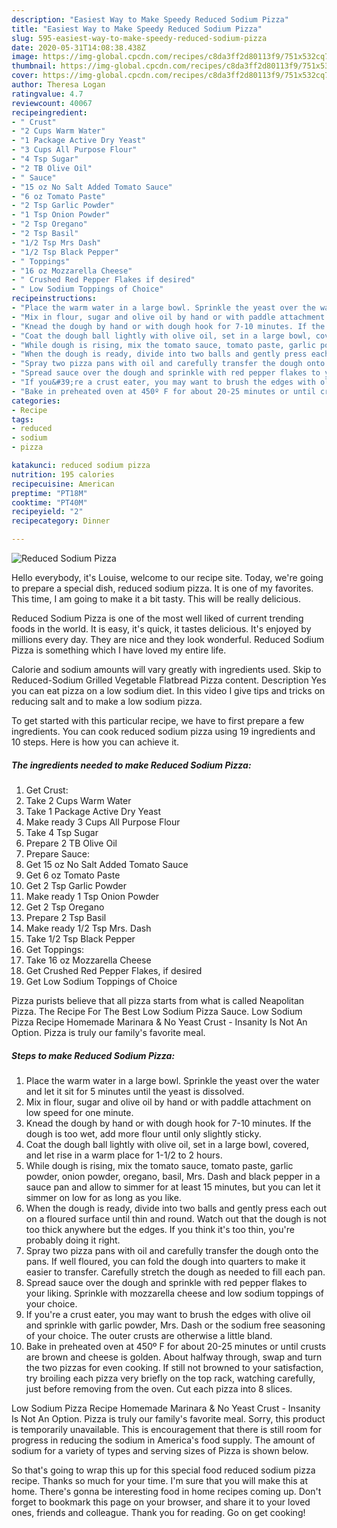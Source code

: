 ```yaml
---
description: "Easiest Way to Make Speedy Reduced Sodium Pizza"
title: "Easiest Way to Make Speedy Reduced Sodium Pizza"
slug: 595-easiest-way-to-make-speedy-reduced-sodium-pizza
date: 2020-05-31T14:08:38.438Z
image: https://img-global.cpcdn.com/recipes/c8da3ff2d80113f9/751x532cq70/reduced-sodium-pizza-recipe-main-photo.jpg
thumbnail: https://img-global.cpcdn.com/recipes/c8da3ff2d80113f9/751x532cq70/reduced-sodium-pizza-recipe-main-photo.jpg
cover: https://img-global.cpcdn.com/recipes/c8da3ff2d80113f9/751x532cq70/reduced-sodium-pizza-recipe-main-photo.jpg
author: Theresa Logan
ratingvalue: 4.7
reviewcount: 40067
recipeingredient:
- " Crust"
- "2 Cups Warm Water"
- "1 Package Active Dry Yeast"
- "3 Cups All Purpose Flour"
- "4 Tsp Sugar"
- "2 TB Olive Oil"
- " Sauce"
- "15 oz No Salt Added Tomato Sauce"
- "6 oz Tomato Paste"
- "2 Tsp Garlic Powder"
- "1 Tsp Onion Powder"
- "2 Tsp Oregano"
- "2 Tsp Basil"
- "1/2 Tsp Mrs Dash"
- "1/2 Tsp Black Pepper"
- " Toppings"
- "16 oz Mozzarella Cheese"
- " Crushed Red Pepper Flakes if desired"
- " Low Sodium Toppings of Choice"
recipeinstructions:
- "Place the warm water in a large bowl. Sprinkle the yeast over the water and let it sit for 5 minutes until the yeast is dissolved."
- "Mix in flour, sugar and olive oil by hand or with paddle attachment on low speed for one minute."
- "Knead the dough by hand or with dough hook for 7-10 minutes. If the dough is too wet, add more flour until only slightly sticky."
- "Coat the dough ball lightly with olive oil, set in a large bowl, covered, and let rise in a warm place for 1-1/2 to 2 hours."
- "While dough is rising, mix the tomato sauce, tomato paste, garlic powder, onion powder, oregano, basil, Mrs. Dash and black pepper in a sauce pan and allow to simmer for at least 15 minutes, but you can let it simmer on low for as long as you like."
- "When the dough is ready, divide into two balls and gently press each out on a floured surface until thin and round. Watch out that the dough is not too thick anywhere but the edges. If you think it&#39;s too thin, you&#39;re probably doing it right."
- "Spray two pizza pans with oil and carefully transfer the dough onto the pans. If well floured, you can fold the dough into quarters to make it easier to transfer. Carefully stretch the dough as needed to fill each pan."
- "Spread sauce over the dough and sprinkle with red pepper flakes to your liking. Sprinkle with mozzarella cheese and low sodium toppings of your choice."
- "If you&#39;re a crust eater, you may want to brush the edges with olive oil and sprinkle with garlic powder, Mrs. Dash or the sodium free seasoning of your choice. The outer crusts are otherwise a little bland."
- "Bake in preheated oven at 450º F for about 20-25 minutes or until crusts are brown and cheese is golden. About halfway through, swap and turn the two pizzas for even cooking. If still not browned to your satisfaction, try broiling each pizza very briefly on the top rack, watching carefully, just before removing from the oven. Cut each pizza into 8 slices."
categories:
- Recipe
tags:
- reduced
- sodium
- pizza

katakunci: reduced sodium pizza 
nutrition: 195 calories
recipecuisine: American
preptime: "PT18M"
cooktime: "PT40M"
recipeyield: "2"
recipecategory: Dinner

---
```



![Reduced Sodium Pizza](https://img-global.cpcdn.com/recipes/c8da3ff2d80113f9/751x532cq70/reduced-sodium-pizza-recipe-main-photo.jpg)

Hello everybody, it's Louise, welcome to our recipe site. Today, we're going to prepare a special dish, reduced sodium pizza. It is one of my favorites. This time, I am going to make it a bit tasty. This will be really delicious.

Reduced Sodium Pizza is one of the most well liked of current trending foods in the world. It is easy, it's quick, it tastes delicious. It's enjoyed by millions every day. They are nice and they look wonderful. Reduced Sodium Pizza is something which I have loved my entire life.

Calorie and sodium amounts will vary greatly with ingredients used. Skip to Reduced-Sodium Grilled Vegetable Flatbread Pizza content. Description Yes you can eat pizza on a low sodium diet. In this video I give tips and tricks on reducing salt and to make a low sodium pizza.


To get started with this particular recipe, we have to first prepare a few ingredients. You can cook reduced sodium pizza using 19 ingredients and 10 steps. Here is how you can achieve it.

<!--inarticleads1-->

##### The ingredients needed to make Reduced Sodium Pizza:

1. Get  Crust:
1. Take 2 Cups Warm Water
1. Take 1 Package Active Dry Yeast
1. Make ready 3 Cups All Purpose Flour
1. Take 4 Tsp Sugar
1. Prepare 2 TB Olive Oil
1. Prepare  Sauce:
1. Get 15 oz No Salt Added Tomato Sauce
1. Get 6 oz Tomato Paste
1. Get 2 Tsp Garlic Powder
1. Make ready 1 Tsp Onion Powder
1. Get 2 Tsp Oregano
1. Prepare 2 Tsp Basil
1. Make ready 1/2 Tsp Mrs. Dash
1. Take 1/2 Tsp Black Pepper
1. Get  Toppings:
1. Take 16 oz Mozzarella Cheese
1. Get  Crushed Red Pepper Flakes, if desired
1. Get  Low Sodium Toppings of Choice


Pizza purists believe that all pizza starts from what is called Neapolitan Pizza. The Recipe For The Best Low Sodium Pizza Sauce. Low Sodium Pizza Recipe Homemade Marinara &amp; No Yeast Crust - Insanity Is Not An Option. Pizza is truly our family&#39;s favorite meal. 

<!--inarticleads2-->

##### Steps to make Reduced Sodium Pizza:

1. Place the warm water in a large bowl. Sprinkle the yeast over the water and let it sit for 5 minutes until the yeast is dissolved.
1. Mix in flour, sugar and olive oil by hand or with paddle attachment on low speed for one minute.
1. Knead the dough by hand or with dough hook for 7-10 minutes. If the dough is too wet, add more flour until only slightly sticky.
1. Coat the dough ball lightly with olive oil, set in a large bowl, covered, and let rise in a warm place for 1-1/2 to 2 hours.
1. While dough is rising, mix the tomato sauce, tomato paste, garlic powder, onion powder, oregano, basil, Mrs. Dash and black pepper in a sauce pan and allow to simmer for at least 15 minutes, but you can let it simmer on low for as long as you like.
1. When the dough is ready, divide into two balls and gently press each out on a floured surface until thin and round. Watch out that the dough is not too thick anywhere but the edges. If you think it&#39;s too thin, you&#39;re probably doing it right.
1. Spray two pizza pans with oil and carefully transfer the dough onto the pans. If well floured, you can fold the dough into quarters to make it easier to transfer. Carefully stretch the dough as needed to fill each pan.
1. Spread sauce over the dough and sprinkle with red pepper flakes to your liking. Sprinkle with mozzarella cheese and low sodium toppings of your choice.
1. If you&#39;re a crust eater, you may want to brush the edges with olive oil and sprinkle with garlic powder, Mrs. Dash or the sodium free seasoning of your choice. The outer crusts are otherwise a little bland.
1. Bake in preheated oven at 450º F for about 20-25 minutes or until crusts are brown and cheese is golden. About halfway through, swap and turn the two pizzas for even cooking. If still not browned to your satisfaction, try broiling each pizza very briefly on the top rack, watching carefully, just before removing from the oven. Cut each pizza into 8 slices.


Low Sodium Pizza Recipe Homemade Marinara &amp; No Yeast Crust - Insanity Is Not An Option. Pizza is truly our family&#39;s favorite meal. Sorry, this product is temporarily unavailable. This is encouragement that there is still room for progress in reducing the sodium in America&#39;s food supply. The amount of sodium for a variety of types and serving sizes of Pizza is shown below. 

So that's going to wrap this up for this special food reduced sodium pizza recipe. Thanks so much for your time. I'm sure that you will make this at home. There's gonna be interesting food in home recipes coming up. Don't forget to bookmark this page on your browser, and share it to your loved ones, friends and colleague. Thank you for reading. Go on get cooking!

